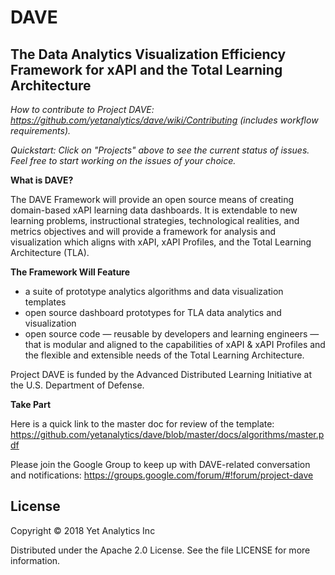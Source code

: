 # DAVE
## The Data Analytics Visualization Efficiency Framework for xAPI and the Total Learning Architecture

*How to contribute to Project DAVE: https://github.com/yetanalytics/dave/wiki/Contributing (includes workflow requirements).*

*Quickstart: Click on "Projects" above to see the current status of issues. Feel free to start working on the issues of your choice.*

**What is DAVE?**

The DAVE Framework will provide an open source means of creating domain-based xAPI learning data dashboards. It is extendable to new learning problems, instructional strategies, technological realities, and metrics objectives and will provide a framework for analysis and visualization which aligns with xAPI, xAPI Profiles, and the Total Learning Architecture (TLA).

**The Framework Will Feature**

* a suite of prototype analytics algorithms and data visualization templates
* open source dashboard prototypes for TLA data analytics and visualization
* open source code — reusable by developers and learning engineers — that is modular and aligned to the capabilities of xAPI & xAPI Profiles and the flexible and extensible needs of the Total Learning Architecture.

Project DAVE is funded by the Advanced Distributed Learning Initiative at the U.S. Department of Defense.

**Take Part**

Here is a quick link to the master doc for review of the template: https://github.com/yetanalytics/dave/blob/master/docs/algorithms/master.pdf 

Please join the Google Group to keep up with DAVE-related conversation and notifications: https://groups.google.com/forum/#!forum/project-dave 

## License
Copyright © 2018 Yet Analytics Inc

Distributed under the Apache 2.0 License. See the file LICENSE for more information.
